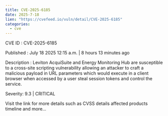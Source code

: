 ```yaml
--- 
title: CVE-2025-6185
date: 2025-7-18
lien: "https://cvefeed.io/vuln/detail/CVE-2025-6185"
categories:
  - cve
---
```


CVE ID : CVE-2025-6185

Published :  July 18
2025
12:15 a.m. | 8 hours
13 minutes ago

Description : Leviton AcquiSuite and Energy Monitoring Hub 
are susceptible to a cross-site scripting vulnerability
allowing 
an attacker to craft a malicious payload in URL parameters
which would 
execute in a client browser when accessed by a user
steal session 
tokens
and control the service.

Severity: 9.3 | CRITICAL

Visit the link for more details
such as CVSS details
affected products
timeline
and more...

